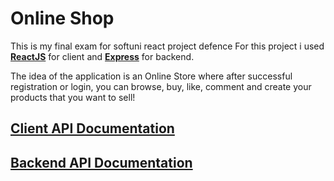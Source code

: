 # Online Shop
This is my final exam for softuni react project defence
For this project i used **[ReactJS](https://bg.reactjs.org/)** for client and **[Express](https://expressjs.com/)** for backend.

The idea of the application is an Online Store where after successful registration or login, you can browse, buy, like, comment and create your products that you want to sell!

## [Client API Documentation](./client/clientDocumentation.md)

## [Backend API Documentation](./server/serverDocumentation.md)
